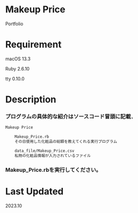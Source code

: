 # **Makeup Price**

Portfolio

# Requirement
macOS 13.3

Ruby 2.6.10

tty 0.10.0

# Description

### **プログラムの具体的な紹介はソースコード冒頭に記載．**

```bash
Makeup Price

    Makeup_Price.rb
    その日使用した化粧品の総額を教えてくれる実行プログラム

    data_file/Makeup_Price.csv
    私物の化粧品情報が入力されているファイル
```
### **Makeup_Price.rbを実行してください。**

# Last Updated

2023.10
